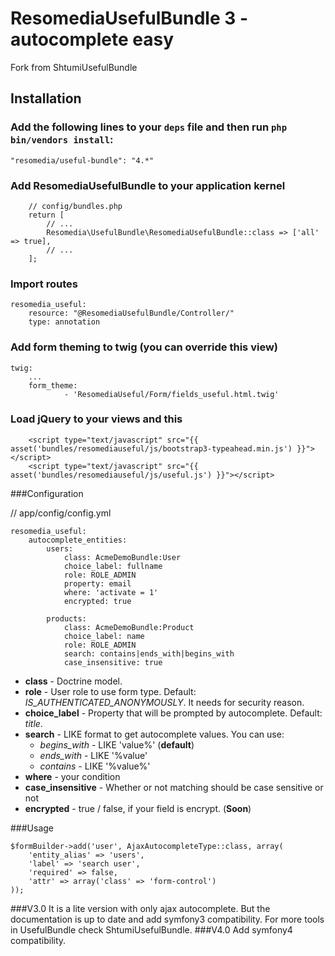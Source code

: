 ResomediaUsefulBundle 3 - autocomplete easy
===============================================

Fork from ShtumiUsefulBundle

## Installation

### Add the following lines to your  `deps` file and then run `php bin/vendors install`:

```
"resomedia/useful-bundle": "4.*"

```

### Add ResomediaUsefulBundle to your application kernel
```
    // config/bundles.php
    return [
        // ...
        Resomedia\UsefulBundle\ResomediaUsefulBundle::class => ['all' => true],
        // ...
    ];
```

### Import routes

```
resomedia_useful:
    resource: "@ResomediaUsefulBundle/Controller/"
    type: annotation
```

### Add form theming to twig (you can override this view)
```
twig:
    ...
    form_theme:
            - 'ResomediaUseful/Form/fields_useful.html.twig'
```

### Load jQuery to your views and this
```
    <script type="text/javascript" src="{{ asset('bundles/resomediauseful/js/bootstrap3-typeahead.min.js') }}"></script>
    <script type="text/javascript" src="{{ asset('bundles/resomediauseful/js/useful.js') }}"></script>
```

###Configuration

// app/config/config.yml
```
resomedia_useful:
    autocomplete_entities:
        users:
            class: AcmeDemoBundle:User
            choice_label: fullname
            role: ROLE_ADMIN
            property: email
            where: 'activate = 1'
            encrypted: true

        products:
            class: AcmeDemoBundle:Product
            choice_label: name
            role: ROLE_ADMIN
            search: contains|ends_with|begins_with
            case_insensitive: true
```
- **class** - Doctrine model.
- **role** - User role to use form type. Default: *IS_AUTHENTICATED_ANONYMOUSLY*. It needs for security reason.
- **choice_label** - Property that will be prompted by autocomplete. Default: *title*.
- **search** - LIKE format to get autocomplete values. You can use:
   - *begins_with* - LIKE 'value%' (**default**)
   - *ends_with* - LIKE '%value'
   - *contains*  - LIKE '%value%'
- **where** - your condition
- **case_insensitive** - Whether or not matching should be case sensitive or not
- **encrypted** - true / false, if your field is encrypt. (**Soon**)

###Usage

    $formBuilder->add('user', AjaxAutocompleteType::class, array(
        'entity_alias' => 'users',
        'label' => 'search user',
        'required' => false,
        'attr' => array('class' => 'form-control')
    ));

###V3.0
It is a lite version with only ajax autocomplete.
But the documentation is up to date and add symfony3 compatibility.
For more tools in UsefulBundle check ShtumiUsefulBundle.
###V4.0
Add symfony4 compatibility.
